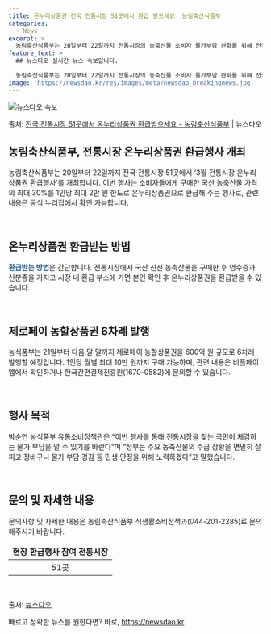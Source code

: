 ```yaml
---
title: 온누리상품권 전국 전통시장 51곳에서 환급 받으세요  농림축산식품부
categories:
  - News
excerpt: >
  농림축산식품부는 20일부터 22일까지 전통시장의 농축산물 소비자 물가부담 완화를 위해 전국 전통시장 51곳에…
feature_text: >
  ## 뉴스다오 실시간 뉴스 속보입니다.

  농림축산식품부는 20일부터 22일까지 전통시장의 농축산물 소비자 물가부담 완화를 위해 전국 전통시장 51곳에…
image: 'https://newsdao.kr/res/images/meta/newsdao_breakingnews.jpg'
---
```


![뉴스다오 속보](https://newsdao.kr/res/images/meta/newsdao_breakingnews.jpg)

<p>출처: <a href="https://newsdao.kr/3385" rel="dofollow">전국 전통시장 51곳에서 온누리상품권 환급받으세요 - 농림축산식품부</a> | 뉴스다오</p>

<h2 data-ke-size="size26">농림축산식품부, 전통시장 온누리상품권 환급행사 개최</h2>
농림축산식품부는 20일부터 22일까지 전국 전통시장 51곳에서 ‘3월 전통시장 온누리상품권 환급행사’를 개최합니다. 이번 행사는 소비자들에게 구매한 국산 농축산물 가격의 최대 30%를 1인당 최대 2만 원 한도로 온누리상품권으로 환급해 주는 행사로, 관련 내용은 공식 누리집에서 확인 가능합니다.

<p data-ke-size="size16">&nbsp;</p>

<h2 data-ke-size="size24">온누리상품권 환급받는 방법</h2>
<b><span style="color: #1a5490;">환급받는 방법</span></b>은 간단합니다. 전통시장에서 국산 신선 농축산물을 구매한 후 영수증과 신분증을 가지고 시장 내 환급 부스에 가면 본인 확인 후 온누리상품권을 환급받을 수 있습니다.

<p data-ke-size="size16">&nbsp;</p>

<h2 data-ke-size="size24">제로페이 농할상품권 6차례 발행</h2>
농식품부는 21일부터 다음 달 말까지 제로페이 농할상품권을 600억 원 규모로 6차례 발행할 예정입니다. 1인당 월별 최대 10만 원까지 구매 가능하며, 관련 내용은 비플페이 앱에서 확인하거나 한국간편결제진흥원(1670-0582)에 문의할 수 있습니다.

<p data-ke-size="size16">&nbsp;</p>

<h2 data-ke-size="size24">행사 목적</h2>
박순연 농식품부 유통소비정책관은 “이번 행사를 통해 전통시장을 찾는 국민이 체감하는 물가 부담을 덜 수 있기를 바란다”며 “정부는 주요 농축산물의 수급 상황을 면밀히 살피고 장바구니 물가 부담 경감 등 민생 안정을 위해 노력하겠다”고 말했습니다.

<p data-ke-size="size16">&nbsp;</p>

<h2 data-ke-size="size24">문의 및 자세한 내용</h2>
문의사항 및 자세한 내용은 농림축산식품부 식생활소비정책과(044-201-2285)로 문의해주시기 바랍니다.

<table>
<thead>
<tr>
<td style="text-align: center; height: 17px;"><b>현장 환급행사 참여 전통시장</b></td>
</tr>
</thead>
<tbody>
<tr>
<td style="text-align: center; height: 17px;">51곳</td>
</tr>
</tbody>
</table>

<p data-ke-size="size16">&nbsp;</p>

출처: <a href="https://newsdao.kr/3385">뉴스다오</a> 

빠르고 정확한 뉴스를 원한다면? 바로, <a href="https://newsdao.kr" rel="dofollow">https://newsdao.kr</a>


